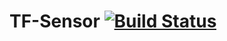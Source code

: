 TF-Sensor [![Build Status](https://travis-ci.org/AhmadZakaria/TF-Sensor.svg?branch=master)](https://travis-ci.org/AhmadZakaria/TF-Sensor)
===================
